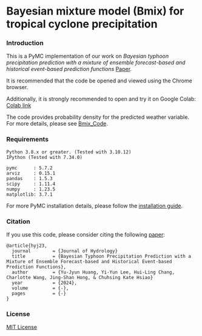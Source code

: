 # Bayesian mixture model (Bmix) for tropical cyclone precipitation

### Introduction

This is a PyMC implementation of our work on *Bayesian typhoon precipitation prediction with a mixture of ensemble forecast-based and historical event-based prediction functions* [Paper](https://doi.org/10.1016/j.jhydrol.2024.131176).

It is recommended that the code be opened and viewed using the Chrome browser.

Additionally, it is strongly recommended to open and try it on Google Colab: [Colab link](https://colab.research.google.com/drive/1gVprj2XB4SsrigfRp5uobZmKFVx5VNOa?usp=drive_link)

The code provides probability density for the predicted weather variable. For more details, please see [Bmix_Code](https://github.com/yvminyni/Bmix/blob/main/Bmix_Code_notebook.ipynb).


### Requirements
```
Python 3.8.x or greater. (Tested with 3.10.12)
IPython (Tested with 7.34.0)

pymc      : 5.7.2
arviz     : 0.15.1
pandas    : 1.5.3
scipy     : 1.11.4
numpy     : 1.23.5
matplotlib: 3.7.1

```

For more PyMC installation details, please follow the [installation guide](https://www.pymc.io/projects/docs/en/stable/installation.html).


### Citation
If you use this code, please consider citing the following [paper](https://doi.org/10.1016/j.jhydrol.2024.131176):

	@article{hyj23,  
	  journal        = {Journal of Hydrology}  
	  title          = {Bayesian Typhoon Precipitation Prediction with a Mixture of Ensemble Forecast-based and Historical Event-based Prediction Functions},
	  author         = {Yu-Jyun Huang, Yi-Yun Lee, Hui-Ling Chang, Charlotte Wang, Jing-Shan Hong, & Chuhsing Kate Hsiao}
	  year           = {2024},
	  volume         = {-},
	  pages          = {-}
	}
 <!--Huang Yu-Jyun 2024 -->    <!--{Journal of Hydrology},-->

### License

[MIT License](https://github.com/yvminyni/Bmix/blob/main/LICENSE)
